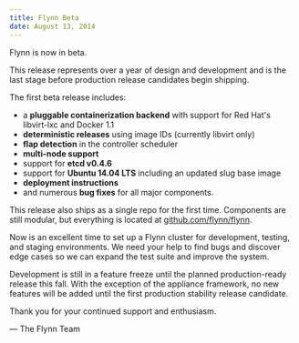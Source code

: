 ```yaml
---
title: Flynn Beta
date: August 13, 2014
---
```


Flynn is now in beta.

This release represents over a year of design and development and is the last
stage before production release candidates begin shipping.

The first beta release includes:

- a **pluggable containerization backend** with support for Red Hat's
  libvirt-lxc and Docker 1.1
- **deterministic releases** using image IDs (currently libvirt only)
- **flap detection** in the controller scheduler
- **multi-node support**
- support for **etcd v0.4.6**
- support for **Ubuntu 14.04 LTS** including an updated slug base image
- **deployment instructions**
- and numerous **bug fixes** for all major components.

This release also ships as a single repo for the first time. Components are
still modular, but everything is located at
[github.com/flynn/flynn](https://github.com/flynn/flynn).

Now is an excellent time to set up a Flynn cluster for development, testing, and
staging environments. We need your help to find bugs and discover edge cases so
we can expand the test suite and improve the system.

Development is still in a feature freeze until the planned production-ready
release this fall. With the exception of the appliance framework, no new
features will be added until the first production stability release candidate.

Thank you for your continued support and enthusiasm.

— The Flynn Team
